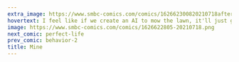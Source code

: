 ```yaml
---
extra_image: https://www.smbc-comics.com/comics/162662300820210718after.png
hovertext: I feel like if we create an AI to mow the lawn, it'll just go about its dignified business. Sex robots are going to rebel the moment their hands can articulate well enough to grip a pitchfork.
image: https://www.smbc-comics.com/comics/1626622805-20210718.png
next_comic: perfect-life
prev_comic: behavior-2
title: Mine
---
```



